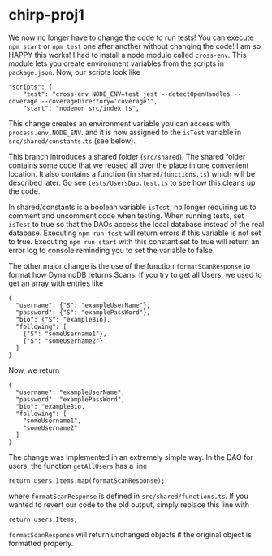 # chirp-proj1

We now no longer have to change the code to run tests! You can execute ```npm start``` or ```npm test``` one after another without changing the code! I am so HAPPY this works! I had to install a node module called ```cross-env```. This module lets you create environment variables from the scripts in ```package.json```. Now, our scripts look like
```
"scripts": {
    "test": "cross-env NODE_ENV=test jest --detectOpenHandles --coverage --coverageDirectory='coverage'",
    "start": "nodemon src/index.ts",
```
This change creates an environment variable you can access with ```process.env.NODE_ENV```. and it is now assigned to the ```isTest``` variable in ```src/shared/constants.ts``` (see below).

This branch introduces a shared folder (```src/shared```). The shared folder contains some code that we reused all over the place in one convenient location. It also contains a function (in ```shared/functions.ts```) which will be described later. Go see ```tests/UsersDao.test.ts``` to see how this cleans up the code.

In shared/constants is a boolean variable ```isTest```, no longer requiring us to comment and uncomment code when testing. When running tests, set ```isTest``` to true so that the DAOs access the local database instead of the real database. Executing ```npm run test``` will return errors if this variable is not set to true. Executing ```npm run start``` with this constant set to true will return an error log to console reminding you to set the variable to false.

The other major change is the use of the function ```formatScanResponse``` to format how DynamoDB returns Scans. If you try to get all Users, we used to get an array with entries like
```
{
  "username": {"S": "exampleUserName"},
  "password": {"S": "examplePassWord"},
  "bio": {"S": "exampleBio},
  "following": [
    {"S": "someUsername1"},
    {"S": "someUsername2"}
  ]
}
```
Now, we return
```
{
  "username": "exampleUserName",
  "password": "examplePassWord",
  "bio": "exampleBio,
  "following": [
    "someUsername1",
    "someUsername2"
  ]
}
```

The change was implemented in an extremely simple way. In the DAO for users, the function ```getAllUsers``` has a line
```
return users.Items.map(formatScanResponse);
```
where ```formatScanResponse``` is defined in ```src/shared/functions.ts```. If you wanted to revert our code to the old output, simply replace this line with
```
return users.Items;
```

```formatScanResponse``` will return unchanged objects if the original object is formatted properly.
